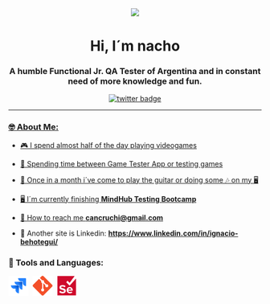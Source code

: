 <div id="header" align="center">

<img src="https://media.giphy.com/media/IgGcxqawkRc6y43Z6I/giphy.gif" width="400"/>

<h1 align="center">Hi, I´m nacho</h1>
<h3 align="center">A humble Functional Jr. QA Tester of Argentina and in constant need of more knowledge and fun.</h3>
</div>
<div id="badges" align="center">
     <a href="https://twitter.com/IBehotegui">
         <img src="https://img.shields.io/twitter/follow/IBehotegui?label=ignacio%20behotegui&logo=twitter&style=for-the-badge"
             alt="twitter badge" />   
 </div>
              
---              
              
### 🤓  About Me:
  
- 🎮  I spend almost half of the day playing videogames 

- 👀  Spending time between Game Tester App or testing games                                                   
  
- 🎸  Once in a month i´ve come to play the guitar or doing some 🎶 on my 🖥
  
- 🖥  I´m currently finishing **MindHub Testing Bootcamp**
  
- 📧  How to reach me **cancruchi@gmail.com** 
     
- 📖  Another site is Linkedin: **https://www.linkedin.com/in/ignacio-behotegui/**
  
<div align="left">
    <h3>🧰 Tools and Languages:</h3>
    <div>
        <img src="https://github.com/devicons/devicon/blob/master/icons/jira/jira-original.svg" title="Jira" alt="Jira" width="40"/>&nbsp;
        <img src="https://github.com/devicons/devicon/blob/master/icons/git/git-original.svg" title="Git" alt="Git" width="40"/>&nbsp;
        <img src="https://github.com/devicons/devicon/blob/master/icons/selenium/selenium-original.svg" title="Selenium" alt"Selenium" width="40"/>
    <div>
<div>
